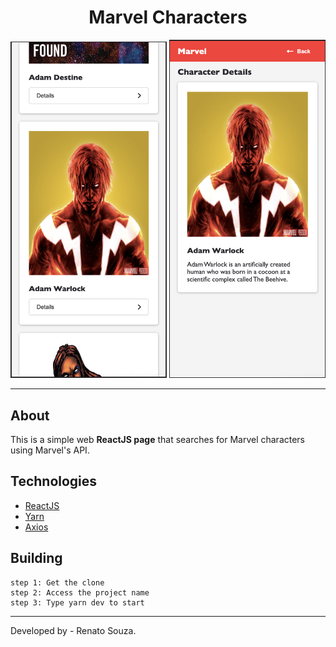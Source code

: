 <h1 align="center">Marvel Characters</h1>

<div align="center">
    <img src="public/home.png" alt="Tablet" width=250px>
    <img src="public/details.png" alt="Mobile" width=250px>
</div>

---

##  About

This is a simple web **ReactJS page** that searches for Marvel characters using Marvel's API.

## Technologies

- [ReactJS](https://reactjs.org)
- [Yarn](https://yarnpkg.com/)
- [Axios](https://github.com/axios/axios)

Building
---

````
step 1: Get the clone
step 2: Access the project name
step 3: Type yarn dev to start
````
---
Developed by - Renato Souza.
